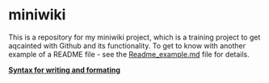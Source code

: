 # miniwiki
This is a repository for my miniwiki project, which is a training project to get aqcainted with Github and its functionality.
To get to know with another example of a README file - see the [Readme_example.md](readme_example.md) file for details.

[**Syntax for writing and formating**](https://help.github.com/articles/basic-writing-and-formatting-syntax/#styling-text)
